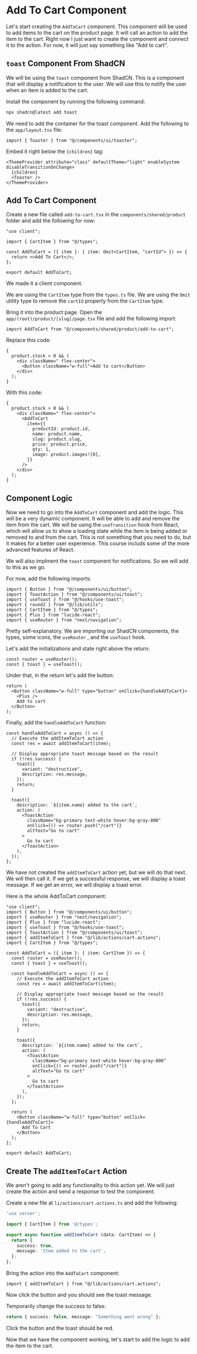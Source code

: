 # Add To Cart Component

Let's start creating the `AddToCart` component. This component will be used to add items to the cart on the product page. It will call an action to add the item to the cart. Right now I just want to create the component and connect it to the action. For now, it will just say something like "Add to cart".

## `toast` Component From ShadCN

We will be using the `toast` component from ShadCN. This is a component that will display a notification to the user. We will use this to notify the user when an item is added to the cart.

Install the component by running the following command:

```bash
npx shadcn@latest add toast
```

We need to add the container for the toast component. Add the following to the `app/layout.tsx` file:

```tsx
import { Toaster } from "@/components/ui/toaster";
```

Embed it right below the `{children}` tag:

```tsx
<ThemeProvider attribute="class" defaultTheme="light" enableSystem disableTransitionOnChange>
  {children}
  <Toaster />
</ThemeProvider>
```

## Add To Cart Component

Create a new file called `add-to-cart.tsx` in the `components/shared/product` folder and add the following for now:

```tsx
"use client";

import { CartItem } from "@/types";

const AddToCart = ({ item }: { item: Omit<CartItem, "cartId"> }) => {
  return <>Add To Cart</>;
};

export default AddToCart;
```

We made it a client component.

We are using the `CartItem` type from the `types.ts` file. We are using the `Omit` utility type to remove the `cartId` property from the `CartItem` type.

Bring it into the product page. Open the `app/(root)/product/[slug]/page.tsx` file and add the following import:

```tsx
import AddToCart from "@/components/shared/product/add-to-cart";
```

Replace this code:

```tsx
{
  product.stock > 0 && (
    <div className=" flex-center">
      <Button className="w-full">Add to cart</Button>
    </div>
  );
}
```

With this code:

```tsx
{
  product.stock > 0 && (
    <div className=" flex-center">
      <AddToCart
        item={{
          productId: product.id,
          name: product.name,
          slug: product.slug,
          price: product.price,
          qty: 1,
          image: product.images![0],
        }}
      />
    </div>
  );
}
```

## Component Logic

Now we need to go into the `AddToCart` component and add the logic. This will be a very dynamic component. It will be able to add and remove the item from the cart. We will be using the `useTransition` hook from React, which will allow us to show a loading state while the item is being added or removed to and from the cart. This is not something that you need to do, but it makes for a better user experience. This course includs some of the more advanced features of React.

We will also implment the `toast` component for notifications. So we will add to this as we go.

For now, add the following imports:

```tsx
import { Button } from "@/components/ui/button";
import { ToastAction } from "@/components/ui/toast";
import { useToast } from "@/hooks/use-toast";
import { round2 } from "@/lib/utils";
import { CartItem } from "@/types";
import { Plus } from "lucide-react";
import { useRouter } from "next/navigation";
```

Pretty self-explanatory. We are importing our ShadCN components, the types, some icons, the `useRouter` , and the `useToast` hook.

Let's add the initializations and state right above the return:

```tsx
const router = useRouter();
const { toast } = useToast();
```

Under that, in the return let's add the button:

```tsx
return (
  <Button className="w-full" type="button" onClick={handleAddToCart}>
    <Plus />
    Add to cart
  </Button>
);
```

Finally, add the `handleAddToCart` function:

```tsx
const handleAddToCart = async () => {
  // Execute the addItemToCart action
  const res = await addItemToCart(item);

  // Display appropriate toast message based on the result
  if (!res.success) {
    toast({
      variant: "destructive",
      description: res.message,
    });
    return;
  }

  toast({
    description: `${item.name} added to the cart`,
    action: (
      <ToastAction
        className="bg-primary text-white hover:bg-gray-800"
        onClick={() => router.push("/cart")}
        altText="Go to cart"
      >
        Go to cart
      </ToastAction>
    ),
  });
};
```

We have not created the `addItemToCart` action yet, but we will do that next. We will then call it. If we get a successful response, we will display a toast message. If we get an error, we will display a toast error.

Here is the whole AddToCart component:

```tsx
"use client";
import { Button } from "@/components/ui/button";
import { useRouter } from "next/navigation";
import { Plus } from "lucide-react";
import { useToast } from "@/hooks/use-toast";
import { ToastAction } from "@/components/ui/toast";
import { addItemToCart } from "@/lib/actions/cart.actions";
import { CartItem } from "@/types";

const AddToCart = ({ item }: { item: CartItem }) => {
  const router = useRouter();
  const { toast } = useToast();

  const handleAddToCart = async () => {
    // Execute the addItemToCart action
    const res = await addItemToCart(item);

    // Display appropriate toast message based on the result
    if (!res.success) {
      toast({
        variant: "destructive",
        description: res.message,
      });
      return;
    }

    toast({
      description: `${item.name} added to the cart`,
      action: (
        <ToastAction
          className="bg-primary text-white hover:bg-gray-800"
          onClick={() => router.push("/cart")}
          altText="Go to cart"
        >
          Go to cart
        </ToastAction>
      ),
    });
  };

  return (
    <Button className="w-full" type="button" onClick={handleAddToCart}>
      Add To Cart
    </Button>
  );
};

export default AddToCart;
```

## Create The `addItemToCart` Action

We aren't going to add any functionality to this action yet. We will just create the action and send a response to test the component.

Create a new file at `li/actions/cart.actions.ts` and add the following:

```ts
'use server';

import { CartItem } from '@/types';

export async function addItemToCart (data: CartItem) => {
  return {
    success: true,
    message: 'Item added to the cart',
  };
};
```

Bring the action into the `AddToCart` component:

```tsx
import { addItemToCart } from "@/lib/actions/cart.actions";
```

Now click the button and you should see the toast message.

Temporarily change the success to false:

```ts
return { success: false, message: "Something went wrong" };
```

Click the button and the toast should be red.

Now that we have the component working, let's start to add the logic to add the item to the cart.
